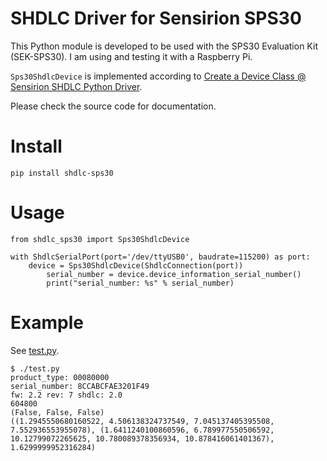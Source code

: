 # SHDLC Driver for Sensirion SPS30

This Python module is developed to be used with the SPS30 Evaluation Kit (SEK-SPS30). I am using and testing it with a Raspberry Pi.

`Sps30ShdlcDevice` is implemented according to [Create a Device Class @ Sensirion SHDLC Python Driver](https://sensirion.github.io/python-shdlc-driver/custom_commands.html#creating-a-device-class).

Please check the source code for documentation.

# Install

```
pip install shdlc-sps30
```

# Usage

```
from shdlc_sps30 import Sps30ShdlcDevice

with ShdlcSerialPort(port='/dev/ttyUSB0', baudrate=115200) as port:
	device = Sps30ShdlcDevice(ShdlcConnection(port))
        serial_number = device.device_information_serial_number()
        print("serial_number: %s" % serial_number)
```

# Example

See [test.py](test.py).

```
$ ./test.py
product_type: 00080000
serial_number: 8CCABCFAE3201F49
fw: 2.2 rev: 7 shdlc: 2.0
604800
(False, False, False)
((1.2945550680160522, 4.506138324737549, 7.045137405395508, 7.552936553955078), (1.6411240100860596, 6.789977550506592, 10.12799072265625, 10.780089378356934, 10.878416061401367), 1.6299999952316284)
```
